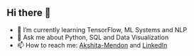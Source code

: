 ## Hi there 👋


- 🌱 I’m currently learning TensorFlow, ML Systems and NLP
- 💬 Ask me about Python, SQL and Data Visualization
-  📫 How to reach me: [Akshita-Mendon](Akshita-Mendon) and [LinkedIn](www.linkedin.com/in/akshita-mendon-7107a8213) 
<!--
**Akshita-Mendon/Akshita-Mendon** is a ✨ _special_ ✨ repository because its `README.md` (this file) appears on your GitHub profile.

Here are some ideas to get you started:

- 🔭 I’m currently working on ...
- 🌱 I’m currently learning ...
- 👯 I’m looking to collaborate on ...
- 🤔 I’m looking for help with ...
- 💬 Ask me about ...
- 📫 How to reach me: ...
- 😄 Pronouns: ...
- ⚡ Fun fact: ...
-->
